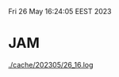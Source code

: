 Fri 26 May 16:24:05 EEST 2023
# JAM
<a href='./cache/202305/26_16.log'>./cache/202305/26_16.log</a>
